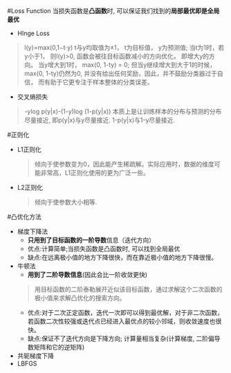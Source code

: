 #Loss Function
当损失函数是**凸函数**时, 可以保证我们找到的**局部最优即是全局最优**
- HInge Loss
> l(y)=max(0,1−t⋅y)
t与y均取值为±1， t为目标值， y为预测值;
当t为1时，若y小于1， 则l(y)>0, 函数会被往目标函数减小的方向优化， 即增大y的方向。
当y增大到1时， max(0, 1-ty) = 0;
但当y继续增大到大于1的时候，max(0, 1-ty)仍然为0, 并没有给出任何奖励，因此，并不鼓励分类器过于自信， 而有助于它更专注于样本整体的分类误差。

-  交叉熵损失
 > -ylog p(y|x)-(1-y)log (1-p(y|x))
 >本质上是让训练样本的分布与预测的分布尽量接近, 即p(y|x)与y尽量接近. 1-p(y|x)与1-y尽量接近. 


#正则化
- L1正则化
   > 倾向于使参数变为0，因此能产生稀疏解。实际应用时，数据的维度可能非常高，L1正则化使用的更为广泛一些。
-  L2正则化
    > 倾向于使参数大小相等.

#凸优化方法
-  梯度下降法
    -  **只用到了目标函数的一阶导数**信息（迭代方向）
    -   优点:计算简单;当损失函数是凸函数时, 可以找到全局最优
    -   缺点:在远离极小值的地方下降很快，而在靠近极小值的地方下降很慢。
-  牛顿法
    -  **用到了二阶导数信息**(因此会比一阶收敛更快)
    > 用目标函数的二阶泰勒展开近似该目标函数，通过求解这个二次函数的极小值来求解凸优化的搜索方向。
    -  优点:对于二次正定函数，迭代一次即可以得到最优解，对于非二次函数，若函数二次性较强或迭代点已经进入最优点的较小邻域，则收敛速度也很快。
    -   缺点:保证不了迭代方向是下降方向; 计算量相当复杂(计算梯度, 二阶偏导数矩阵和它的逆矩阵)
-  共轭梯度下降
-  LBFGS


